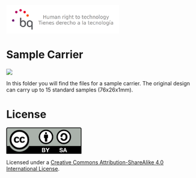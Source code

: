 <img src="images/bq-logo-human-right-technology.png" width="300" align="center">

# Sample Carrier

<img src="images/sample-carrier1" width="400" align = "center">

In this folder you will find the files for a sample carrier. The original design can carry up to 15 standard samples (76x26x1mm).


# License

<img src="images/by-sa.png" width="200" align = "center">

Licensed under a [Creative Commons Attribution-ShareAlike 4.0 International License](http://creativecommons.org/licenses/by-sa/4.0/).





